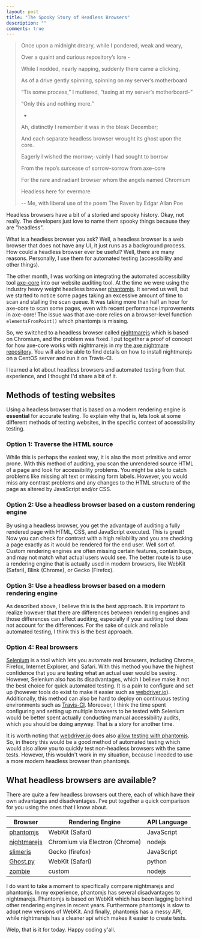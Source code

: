 ```yaml
---
layout: post
title: "The Spooky Story of Headless Browsers"
description: ""
comments: true
---
```


> Once upon a midnight dreary, while I pondered, weak and weary,
> 
> Over a quaint and curious repository’s lore -
>
> While I nodded, nearly napping, suddenly there came a clicking,
>
> As of a drive gently spinning, spinning on my server’s motherboard
>
> “Tis some process,” I muttered, “taxing at my server’s motherboard-”
>
> “Only this and nothing more.”
>
> -
>
> Ah, distinctly I remember it was in the bleak December;
>
> And each separate headless browser wrought its ghost upon the core.
>
> Eagerly I wished the morrow;-vainly I had sought to borrow
>
> From the repo’s surcease of sorrow-sorrow from axe-core
>
> For the rare and radiant browser whom the angels named Chromium
>
> Headless here for evermore
>
> -- Me, with liberal use of the poem The Raven by Edgar Allan Poe

Headless browsers have a bit of a storied and spooky history. Okay, not really. The developers just love to name them spooky things because they are "headless".

What is a headless browser you ask? Well, a headless browser is a web browser that does not have any UI, it just runs as a background process. How could a headless browser ever be useful? Well, there are many reasons. Personally, I use them for automated testing (accessibility and other things).

The other month, I was working on integrating the automated accessibility tool [axe-core](https://github.com/dequelabs/axe-core) into our website auditing tool. At the time we were using the industry heavy weight headless browser [phantomjs](http://phantomjs.org/). It served us well, but we started to notice some pages taking an excessive amount of time to scan and stalling the scan queue. It was taking more than half an hour for axe-core to scan some pages, even with recent performance improvements in axe-core! The issue was that axe-core relies on a browser-level function `elementsFromPoint()` which phantomjs is missing.
 
So, we switched to a headless browser called [nightmarejs](https://github.com/segmentio/nightmare) which is based on Chromium, and the problem was fixed. I put together a proof of concept for how axe-core works with nightmarejs in my [the axe nightmare repository](https://github.com/mfairchild365/the-axe-nightmare/). You will also be able to find details on how to install nightmarejs on a CentOS server and run it on Travis-CI.

I learned a lot about headless browsers and automated testing from that experience, and I thought I'd share a bit of it.

## Methods of testing websites

Using a headless browser that is based on a modern rendering engine is **essential** for accurate testing. To explain why that is, lets look at some different methods of testing websites, in the specific context of accessibility testing.

### Option 1: Traverse the HTML source

While this is perhaps the easiest way, it is also the most primitive and error prone. With this method of auditing, you scan the unrendered source HTML of a page and look for accessibility problems. You might be able to catch problems like missing alt text or missing form labels. However, you would miss any contrast problems and any changes to the HTML structure of the page as altered by JavaScript and/or CSS.

### Option 2: Use a headless browser based on a custom rendering engine

By using a headless browser, you get the advantage of auditing a fully rendered page with HTML, CSS, and JavaScript executed. This is great! Now you can check for contrast with a high reliability and you are checking a page exactly as it would be rendered for the end user. Well sort of. Custom rendering engines are often missing certain features, contain bugs, and may not match what actual users would see. The better route is to use a rendering engine that is actually used in modern browsers, like WebKit (Safari), Blink (Chrome), or Gecko (Firefox).

### Option 3: Use a headless browser based on a modern rendering engine

As described above, I believe this is the best approach. It is important to realize however that there are differences between rendering engines and those differences can affect auditing, especially if your auditing tool does not account for the differences. For the sake of quick and reliable automated testing, I think this is the best approach.

### Option 4: Real browsers

[Selenium](http://www.seleniumhq.org/) is a tool which lets you automate real browsers, including Chrome, Firefox, Internet Explorer, and Safari. With this method you have the highest confidence that you are testing what an actual user would be seeing. However, Selenium also has its disadvantages, which I believe make it not the best choice for quick automated testing. It is a pain to configure and set up (however tools do exist to make it easier such as [webdriver.io](http://webdriver.io/)). Additionally, this method can also be hard to deploy on continuous testing environments such as [Travis-CI](https://travis-ci.org/). Moreover, I think the time spent configuring and setting up multiple browsers to be tested with Selenium would be better spent actually conducting manual accessibility audits, which you should be doing anyway. That is a story for another time.

It is worth noting that [webdriver.io](http://webdriver.io/) does also [allow testing with phantomjs](http://webdriver.io/guide/services/phantomjs.html). So, in theory this would be a good method of automated testing which would also allow you to quickly test non-headless browsers with the same tests. However, this wouldn't work in my situation, because I needed to use a more modern headless browser than phantomjs.
 
## What headless browsers are available?

There are quite a few headless browsers out there, each of which have their own advantages and disadvantages. I've put together a quick comparison for you using the ones that I know about.

| Browser | Rendering Engine | API Language |
| --- | --- | --- |
| [phantomjs](http://phantomjs.org/) | WebKit (Safari) | JavaScript |
| [nightmarejs](https://github.com/segmentio/nightmare) | Chromium via Electron (Chrome) | nodejs |
| [slimerjs](https://slimerjs.org/) | Gecko (firefox) | JavaScript |
| [Ghost.py](http://jeanphix.me/Ghost.py/) | WebKit (Safari) | python |
| [zombie](https://github.com/assaf/zombie) | custom | nodejs


I do want to take a moment to specifically compare nightmarejs and phantomjs. In my experience, phantomjs has several disadvantages to nightmarejs. Phantomjs is based on WebKit which has been lagging behind other rendering engines in recent years. Furthermore phantomjs is slow to adopt new versions of WebKit. And finally, phantomjs has a messy API, while nightmarejs has a cleaner api which makes it easier to create tests.
  
Welp, that is it for today. Happy coding y'all.

